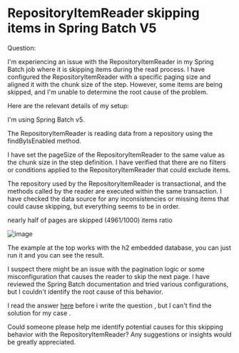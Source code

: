 # RepositoryItemReader skipping items in Spring Batch V5 

Question:

I'm experiencing an issue with the RepositoryItemReader in my Spring Batch job where it is skipping items during the read process. I have configured the RepositoryItemReader with a specific paging size and aligned it with the chunk size of the step. However, some items are being skipped, and I'm unable to determine the root cause of the problem.

Here are the relevant details of my setup:

I'm using Spring Batch v5.

The RepositoryItemReader is reading data from a repository using the findByIsEnabled method.

I have set the pageSize of the RepositoryItemReader to the same value as the chunk size in the step definition. I have verified that there are no filters or conditions applied to the RepositoryItemReader that could exclude items.

The repository used by the RepositoryItemReader is transactional, and the methods called by the reader are executed within the same transaction. I have checked the data source for any inconsistencies or missing items that could cause skipping, but everything seems to be in order.

nearly half of pages are skipped (4961/1000) items ratio

<img src="https://i.stack.imgur.com/3IxUd.png" alt="image">

The example at the top works with the h2 embedded database, you can just run it and you can see the result.

I suspect there might be an issue with the pagination logic or some misconfiguration that causes the reader to skip the next page. I have reviewed the Spring Batch documentation and tried various configurations, but I couldn't identify the root cause of this behavior.

I read the answer <a href="https://www.w3schools.com](https://stackoverflow.com/questions/26509971/spring-batch-jpapagingitemreader-why-some-rows-are-not-read">here</a> before i write the question , but I can't find the solution for my case .

Could someone please help me identify potential causes for this skipping behavior with the RepositoryItemReader? Any suggestions or insights would be greatly appreciated.

